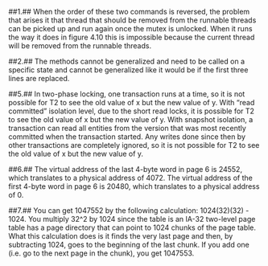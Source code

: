 ##1.## 
When the order of these two commands is reversed, the problem that arises it that thread that should be removed from the runnable threads can be picked up and run again once the mutex is unlocked. When it runs the way it does in figure 4.10 this is impossible because the current thread will be removed from the runnable threads.

##2.## 
The methods cannot be generalized and need to be called on a specific state and cannot be generalized like it would be if the first three lines are replaced.

##5.## 
In two-phase locking, one transaction runs at a time, so it is not possible for T2 to see the old value of x but the new value of y. With “read committed” isolation level, due to the short read locks, it is possible for T2 to see the old value of x but the new value of y. With snapshot isolation, a transaction can read all entities from the version that was most recently committed when the transaction started. Any writes done since then by other transactions are completely ignored, so it is not possible for T2 to see the old value of x but the new value of y.

##6.## 
The virtual address of the last 4-byte word in page 6 is 24552, which translates to a physical address of 4072. The virtual address of the first 4-byte word in page 6 is 20480, which translates to a physical address of 0.

##7.## 
You can get 1047552 by the following calculation: 1024(32)(32) - 1024. You multiply 32^2 by 1024 since the table is an IA-32 two-level page table has a page directory that can point to 1024 chunks of the page table. What this calculation does is it finds the very last page and then, by subtracting 1024, goes to the beginning of the last chunk. If you add one (i.e. go to the next page in the chunk), you get 1047553.
